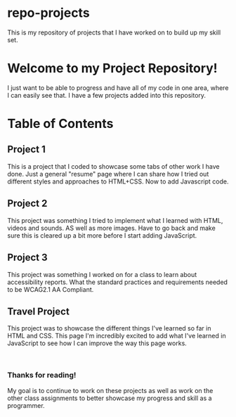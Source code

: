 # repo-projects
This is my repository of projects that I have worked on to build up my skill set.

<!DOCTYPE html>
<html>
<body>

<h1>Welcome to my Project Repository!</h1>
<p> I just want to be able to progress and have all of my code in one area, where I can easily see that. 
I have a few projects added into this repository. <br>
</p>
<h1>Table of Contents</h1>
<h2>Project 1</h2>
<p>This is a project that I coded to showcase some tabs of other work I have done. Just a general "resume" page where I can share how I tried out different styles and approaches to HTML+CSS. Now to add Javascript code.</p>
<h2>Project 2</h2>
<p>This project was something I tried to implement what I learned with HTML, videos and sounds. AS well as more images. Have to go back and make sure this is cleared up a bit more before I start adding JavaScript.</p>
<h2>Project 3</h2>
<p>This project was something I worked on for a class to learn about accessibility reports. What the standard practices and requirements needed to be WCAG2.1 AA Compliant. </p>
<h2>Travel Project</h2>
<p>This project was to showcase the different things I've learned so far in HTML and CSS. This page I'm incredibly excited to add what I've learned in JavaScript to see how I can improve the way this page works.</p>
<br>
<h3>Thanks for reading!</h3>
<p>My goal is to continue to work on these projects as well as work on the other class assignments to better showcase my progress and skill as a programmer.</p>
</body>
</html>
